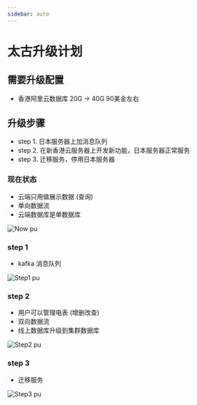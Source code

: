 ```yaml
---
sidebar: auto
---
```


# 太古升级计划

## 需要升级配置
- 香港阿里云数据库 20G -> 40G 90美金左右

<!--
- 硬盘: 50G (已经使用70%) -> 100G
- 内存: 2G -> 4G~8G
- CPU: 1核 -> 2核~4核
-->

## 升级步骤
- step 1. 日本服务器上加消息队列
- step 2. 在新香港云服务器上开发新功能，日本服务器正常服务
- step 3. 迁移服务，停用日本服务器

### 现在状态

- 云端只用做展示数据 (查询)
- 单向数据流
- 云端数据库是单数据库

![Now pu](/now.svg)

### step 1

<!--
- 用户可以管理电表 (增删改查)
- 双向数据流
- 线上数据库升级到集群数据库
- 本地监听线上数据库 update 事件
-->

- kafka 消息队列

![Step1 pu](/step1.svg)

### step 2

- 用户可以管理电表 (增删改查)
- 双向数据流
- 线上数据库升级到集群数据库

![Step2 pu](/step2.svg)

### step 3

- 迁移服务

![Step3 pu](/step3.svg)